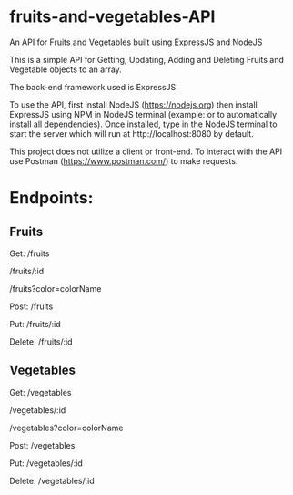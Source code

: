 # fruits-and-vegetables-API
An API for Fruits and Vegetables built using ExpressJS and NodeJS

This is a simple API for Getting, Updating, Adding and Deleting Fruits and Vegetable objects to an array.

The back-end framework used is ExpressJS.

To use the API, first install NodeJS (https://nodejs.org)
then install ExpressJS using NPM in NodeJS terminal (example: <npm install express> or <npm install> to automatically install all dependencies).
Once installed, type <node app.js> in the NodeJS terminal to start the server which will run at http://localhost:8080 by default.

This project does not utilize a client or front-end. 
To interact with the API use Postman (https://www.postman.com/) to make requests.

Endpoints:
==========

Fruits
------
Get:
/fruits

/fruits/:id

/fruits?color=colorName

Post:
/fruits

Put:
/fruits/:id

Delete:
/fruits/:id

Vegetables
-----------
Get:
/vegetables

/vegetables/:id

/vegetables?color=colorName

Post:
/vegetables

Put:
/vegetables/:id

Delete:
/vegetables/:id
